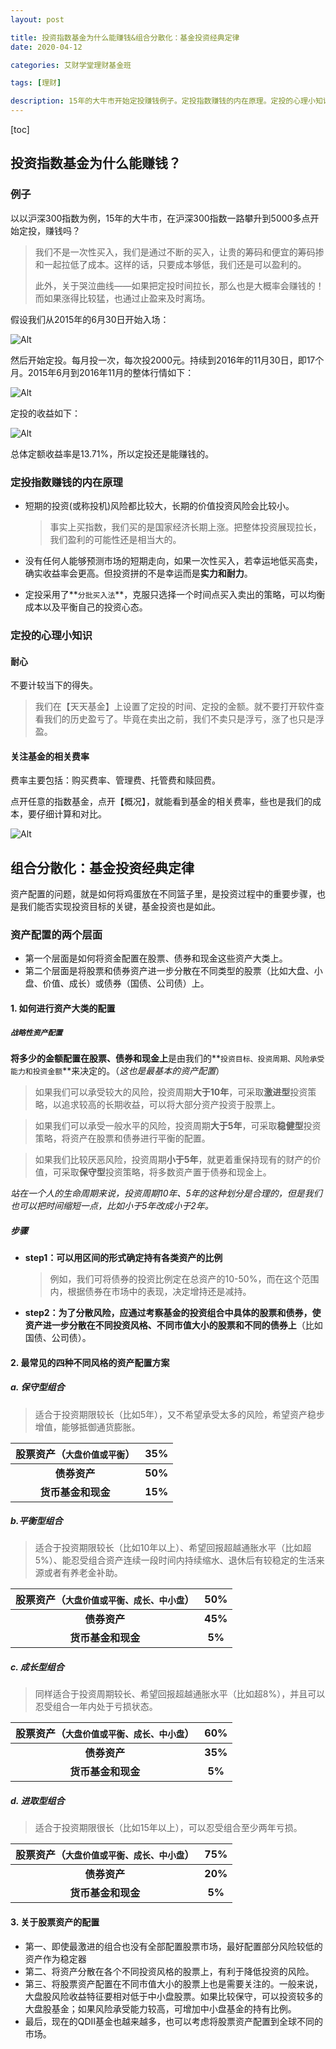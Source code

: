 ```yaml
---
layout: post

title: 投资指数基金为什么能赚钱&组合分散化：基金投资经典定律
date: 2020-04-12

categories: 艾财学堂理财基金班

tags: [理财]

description: 15年的大牛市开始定投赚钱例子。定投指数赚钱的内在原理。定投的心理小知识。战略性资产配置。最常见的四种不同风格的资产配置方案。保守 平衡 成长 进取。
---
```


[toc]


## 投资指数基金为什么能赚钱？

### 例子

以以沪深300指数为例，15年的大牛市，在沪深300指数一路攀升到5000多点开始定投，赚钱吗？

>我们不是一次性买入，我们是通过不断的买入，让贵的筹码和便宜的筹码掺和一起拉低了成本。这样的话，只要成本够低，我们还是可以盈利的。
>
>此外，关于哭泣曲线——如果把定投时间拉长，那么也是大概率会赚钱的！ 而如果涨得比较猛，也通过止盈来及时离场。

假设我们从2015年的6月30日开始入场：

![Alt](https://user-images.githubusercontent.com/35519242/79063960-9ce09c00-7cd7-11ea-9ced-222ea8070318.png)

然后开始定投。每月投一次，每次投2000元。持续到2016年的11月30日，即17个月。2015年6月到2016年11月的整体行情如下：

![Alt](https://user-images.githubusercontent.com/35519242/79064019-f21cad80-7cd7-11ea-8e38-e6f92e2a5cf9.png)

定投的收益如下：

![Alt](https://user-images.githubusercontent.com/35519242/79064036-09f43180-7cd8-11ea-92b7-b970782e5329.png)

总体定额收益率是13.71%，所以定投还是能赚钱的。

### 定投指数赚钱的内在原理

- 短期的投资(或称投机)风险都比较大，长期的价值投资风险会比较小。

  > 事实上买指数，我们买的是国家经济长期上涨。把整体投资展现拉长，我们盈利的可能性还是相当大的。

- 没有任何人能够预测市场的短期走向，如果一次性买入，若幸运地低买高卖，确实收益率会更高。但投资拼的不是幸运而是**实力和耐力**。

- 定投采用了**`分批买入法`**，克服只选择一个时间点买入卖出的策略，可以均衡成本以及平衡自己的投资心态。

### 定投的心理小知识

#### 耐心

不要计较当下的得失。

> 我们在【天天基金】上设置了定投的时间、定投的金额。就不要打开软件查看我们的历史盈亏了。毕竟在卖出之前，我们不卖只是浮亏，涨了也只是浮盈。

#### 关注基金的相关费率

费率主要包括：购买费率、管理费、托管费和赎回费。

点开任意的指数基金，点开【概况】，就能看到基金的相关费率，些也是我们的成本，要仔细计算和对比。

![Alt](https://user-images.githubusercontent.com/35519242/79064192-686ddf80-7cd9-11ea-8cea-cd33ff4d49d2.png)

## 组合分散化：基金投资经典定律

资产配置的问题，就是如何将鸡蛋放在不同篮子里，是投资过程中的重要步骤，也是我们能否实现投资目标的关键，基金投资也是如此。

### 资产配置的两个层面

- 第一个层面是如何将资金配置在股票、债券和现金这些资产大类上。
- 第二个层面是将股票和债券资产进一步分散在不同类型的股票（比如大盘、小盘、价值、成长）或债券（国债、公司债）上。

#### 1. 如何进行资产大类的配置

##### **`战略性资产配置`**

**将多少的金额配置在股票、债券和现金上**是由我们的**`投资目标、投资周期、风险承受能力和投资金额`**来决定的。（*这也是最基本的资产配置*）

>如果我们可以承受较大的风险，投资周期**大于10年**，可采取**激进型**投资策略，以追求较高的长期收益，可以将大部分资产投资于股票上。

> 如果我们可以承受一般水平的风险，投资周期**大于5年**，可采取**稳健型**投资策略，将资产在股票和债券进行平衡的配置。

> 如果我们比较厌恶风险，投资周期**小于5年**，就更着重保持现有的财产的价值，可采取**保守型**投资策略，将多数资产置于债券和现金上。

​	*站在一个人的生命周期来说，投资周期10年、5年的这种划分是合理的，但是我们也可以把时间缩短一点，比如小于5年改成小于2年。*

##### 步骤

- **step1：可以用区间的形式确定持有各类资产的比例**

  > 例如，我们可将债券的投资比例定在总资产的10-50%，而在这个范围内，根据债券在市场中的表现，决定增持还是减持。

- **step2：为了分散风险，应通过考察基金的投资组合中具体的股票和债券，使资产进一步分散在不同投资风格、不同市值大小的股票和不同的债券上**（比如国债、公司债）。

#### 2. 最常见的四种不同风格的资产配置方案

##### a. 保守型组合

> 适合于投资期限较长（比如5年），又不希望承受太多的风险，希望资产稳步增值，能够抵御通货膨胀。

| **股票资产（**`大盘价值或平衡`**）** | **35%** |
| :----------------------------------: | :-----: |
|             **债券资产**             | **50%** |
|          **货币基金和现金**          | **15%** |

##### b.平衡型组合

>适合于投资期限较长（比如10年以上）、希望回报超越通胀水平（比如超5%）、能忍受组合资产连续一段时间内持续缩水、退休后有较稳定的生活来源或者有养老金补助。

| **股票资产（**`大盘价值或平衡、成长、中小盘`**）** | **50%** |
| :------------------------------------------------: | :-----: |
|                    **债券资产**                    | **45%** |
|                 **货币基金和现金**                 | **5%**  |

##### c. 成长型组合

>同样适合于投资周期较长、希望回报超越通胀水平（比如超8%），并且可以忍受组合一年内处于亏损状态。

| **股票资产（**`大盘价值或平衡、成长、中小盘`**）** | **60%** |
| :------------------------------------------------: | :-----: |
|                    **债券资产**                    | **35%** |
|                 **货币基金和现金**                 | **5%**  |

##### d. 进取型组合

>适合于投资期限很长（比如15年以上），可以忍受组合至少两年亏损。

| **股票资产（**`大盘价值或平衡、成长、中小盘`**）** | **75%** |
| :------------------------------------------------: | :-----: |
|                    **债券资产**                    | **20%** |
|                 **货币基金和现金**                 | **5%**  |

#### 3. 关于股票资产的配置

- 第一、即使最激进的组合也没有全部配置股票市场，最好配置部分风险较低的资产作为稳定器
- 第二、将资产分散在各个不同投资风格的股票上，有利于降低投资的风险。
- 第三、将股票资产配置在不同市值大小的股票上也是需要关注的。一般来说，大盘股风险收益特征要相对低于中小盘股票。如果比较保守，可以投资较多的大盘股基金；如果风险承受能力较高，可增加中小盘基金的持有比例。
- 最后，现在的QDII基金也越来越多，也可以考虑将股票资产配置到全球不同的市场。